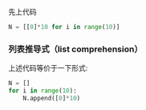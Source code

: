 先上代码
```python
N = [[0]*10 for i in range(10)]
```

### 列表推导式（list comprehension）
上述代码等价于一下形式:
```python
N = []
for i in range(10):
    N.append([0]*10)
```
